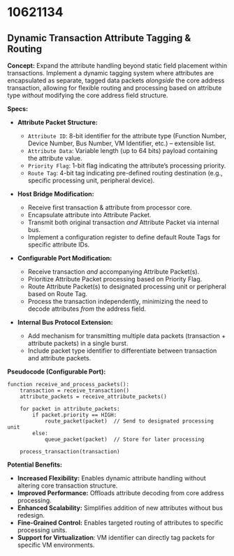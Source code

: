 # 10621134

## Dynamic Transaction Attribute Tagging & Routing

**Concept:** Expand the attribute handling beyond static field placement within transactions. Implement a dynamic tagging system where attributes are encapsulated as separate, tagged data packets *alongside* the core address transaction, allowing for flexible routing and processing based on attribute type *without* modifying the core address field structure.

**Specs:**

*   **Attribute Packet Structure:**
    *   `Attribute ID`: 8-bit identifier for the attribute type (Function Number, Device Number, Bus Number, VM Identifier, etc.) – extensible list.
    *   `Attribute Data`: Variable length (up to 64 bits) payload containing the attribute value.
    *   `Priority Flag`: 1-bit flag indicating the attribute’s processing priority.
    *   `Route Tag`: 4-bit tag indicating pre-defined routing destination (e.g., specific processing unit, peripheral device).

*   **Host Bridge Modification:**
    *   Receive first transaction & attribute from processor core.
    *   Encapsulate attribute into Attribute Packet.
    *   Transmit both original transaction *and* Attribute Packet via internal bus.
    *   Implement a configuration register to define default Route Tags for specific attribute IDs.

*   **Configurable Port Modification:**
    *   Receive transaction *and* accompanying Attribute Packet(s).
    *   Prioritize Attribute Packet processing based on Priority Flag.
    *   Route Attribute Packet(s) to designated processing unit or peripheral based on Route Tag.
    *   Process the transaction independently, minimizing the need to decode attributes *from* the address field.

*   **Internal Bus Protocol Extension:**
    *   Add mechanism for transmitting multiple data packets (transaction + attribute packets) in a single burst.
    *   Include packet type identifier to differentiate between transaction and attribute packets.

**Pseudocode (Configurable Port):**

```
function receive_and_process_packets():
    transaction = receive_transaction()
    attribute_packets = receive_attribute_packets()

    for packet in attribute_packets:
        if packet.priority == HIGH:
            route_packet(packet)  // Send to designated processing unit
        else:
            queue_packet(packet)  // Store for later processing

    process_transaction(transaction)
```

**Potential Benefits:**

*   **Increased Flexibility:** Enables dynamic attribute handling without altering core transaction structure.
*   **Improved Performance:** Offloads attribute decoding from core address processing.
*   **Enhanced Scalability:** Simplifies addition of new attributes without bus redesign.
*   **Fine-Grained Control:** Enables targeted routing of attributes to specific processing units.
*   **Support for Virtualization**: VM identifier can directly tag packets for specific VM environments.